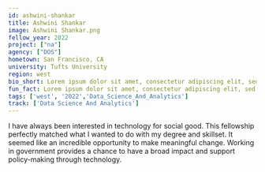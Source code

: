 ```yaml
---
id: ashwini-shankar
title: Ashwini Shankar
image: Ashwini Shankar.png
fellow_year: 2022
project: ["na"]
agency: ["DOS"]
hometown: San Francisco, CA
university: Tufts University
region: west
bio_short: Lorem ipsum dolor sit amet, consectetur adipiscing elit, sed do eiusmod tempor incididunt ut labore et dolore magna aliqua. Ut enim ad minim veniam, quis nostrud exercitation ullamco laboris nisi ut aliquip ex ea commodo consequat. 
fun_fact: Lorem ipsum dolor sit amet, consectetur adipiscing elit, sed do eiusmod tempor incididunt ut labore et dolore magna aliqua. Ut quis nostrud laboris. nisi ut aliquip ex ea commodo consequat.
tags: ['west', '2022','Data_Science_And_Analytics']
track: ['Data Science And Analytics']
---
```


I have always been interested in technology for social good. This fellowship perfectly matched what I wanted to do with my degree and skillset. It seemed like an incredible opportunity to make meaningful change. Working in government provides a chance to have a broad impact and support policy-making through technology.